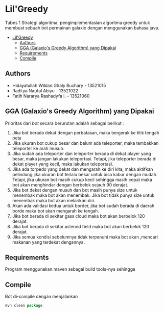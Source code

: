 # Lil'Greedy
Tubes 1 Strategi algoritma, pengimplementasian algoritma greedy untuk membuat sebuah bot permainan galaxio dengan menggunakan bahasa java.


  
- [Lil'Greedy](#lilgreedy)
  - [Authors](#authors)
  - [GGA (Galaxio's Greedy Algorithm) yang Dipakai](#gga-galaxios-greedy-algorithm-yang-dipakai)
  - [Requirements](#requirements)
  - [Compile](#compile)

## Authors

- Hidayatullah Wildan Ghaly Buchary - 13521015
- Raditya Naufal Abiyu - 13521022
- Fatih Nararya Rashadyfa I. - 13521060

## GGA (Galaxio's Greedy Algorithm) yang Dipakai

Prioritas dari _bot_ secara berurutan adalah sebagai berikut :

1. Jika bot berada dekat dengan perbatasan, maka bergerak ke titik tengah peta
2. Jika ukuran bot cukup besar dan belum ada teleporter, maka tembakkan teleporter ke arah musuh.
3. Jika sudah ada teleporter dan teleporter berada di dekat player yang besar, maka jangan lakukan teleportasi. Tetapi, jika teleporter berada di dekat player yang kecil, maka lakukan teleportasi.
4. Jika ada torpedo yang dekat dan mengarah ke diri kita, maka aktifkan pelindung jika ukuran bot terlalu besar untuk bisa kabur dengan mudah. Tetapi, jika ukuran bot masih cukup kecil sehingga masih cepat maka bot akan menghindar dengan berbelok sejauh 90 derajat.
5. Jika bot dekat dengan musuh dan bot masih punya size untuk menembak maka bot akan menembak. Jika bot tidak punya size untuk menembak maka bot akan melarikan diri.
6. Akan ada validasi kedua untuk border, jika bot sudah berada di daerah borde maka bot akan mengarah ke tengah.
7. Jika bot berada di sekitar gass cloud maka bot akan berbelok 120 derajat.
8. Jika bot berada di sekitar asteroid field maka bot akan berbelok 120 derajat.
9. Jika semua kondisi sebelumnya tidak terpenuhi maka bot akan ,mencari makanan yang terdekat dengannya.

## Requirements

Program menggunakan maven sebagai build tools-nya sehingga

## Compile

Bot di-compile dengan menjalankan

``` java
mvn clean package
```
